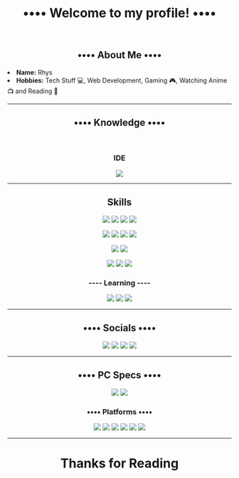 <!DOCTYPE html>
<body>
  <h1 align="center"><b>•••• Welcome to my profile! ••••</b></h1>
  <br>
  <div>
    <h2 align= "center">•••• About Me ••••</h2>
    <li><b>Name:</b> Rhys</li>
    <li><b>Hobbies:</b> Tech Stuff 💻, Web Development, Gaming 🎮, Watching Anime 📺 and Reading 📖</li> 
  </div>
  <hr>
  <div>
    <h2 align="center">•••• Knowledge ••••</h2>
  </div>
  <br>
  <div>
    <h3 align="center">IDE</h3>
    <p align="center"><img src="https://img.shields.io/badge/Visual%20Studio%20Code-0078d7.svg?style=for-the-badge&logo=visual-studio-code&logoColor=white"></p>
    <hr>
    <h2 align="center">Skills</h2>
    <p align="center">
      <img src="https://img.shields.io/badge/html5-%23E34F26.svg?style=for-the-badge&logo=html5&logoColor=white"></img>
      <img src="https://img.shields.io/badge/css3-%231572B6.svg?style=for-the-badge&logo=css3&logoColor=white"></img>
      <img src="https://img.shields.io/badge/javascript-%23323330.svg?style=for-the-badge&logo=javascript&logoColor=%23F7DF1E"></img>
      <img src="https://img.shields.io/badge/Sass-CC6699?style=for-the-badge&logo=sass&logoColor=white"></img>
    </p>
    <p align="center">
      <img src="https://img.shields.io/badge/c++-%2300599C.svg?style=for-the-badge&logo=c%2B%2B&logoColor=white"></img>
      <img src="https://img.shields.io/badge/React-20232A?style=for-the-badge&logo=react&logoColor=61DAFB"></img>
      <img src="https://img.shields.io/badge/Bootstrap-563D7C?style=for-the-badge&logo=bootstrap&logoColor=white"></img>
      <img src="https://img.shields.io/badge/Heroku-430098?style=for-the-badge&logo=heroku&logoColor=white"></img>
    </p>
    <p align="center">
      <img src="https://img.shields.io/badge/Express.js-404D59?style=for-the-badge"></img>
      <img src="https://img.shields.io/badge/Node.js-43853D?style=for-the-badge&logo=node.js&logoColor=white"></img>
    </p>
    <p align="center">
      <img src="https://img.shields.io/badge/adobe%20photoshop-%2331A8FF.svg?style=for-the-badge&logo=adobe%20photoshop&logoColor=white"></img>
      <img src="https://img.shields.io/badge/Adobe%20Premiere%20Pro-9999FF.svg?style=for-the-badge&logo=Adobe%20Premiere%20Pro&logoColor=white"></img>
      <img src="https://img.shields.io/badge/git-%23F05033.svg?style=for-the-badge&logo=git&logoColor=white"></img>
    </p>
    <h3 align="center">---- Learning ----</h3>
    <p align='center'>
      <img src="https://img.shields.io/badge/Typescript-404D59?style=for-the-badge&logo=typescript"></img>
      <img src="https://img.shields.io/badge/NextJS-404D59?style=for-the-badge&logo=next.js"></img>
      <img src="https://img.shields.io/badge/TailwindCSS-404D59?style=for-the-badge&logo=tailwindcss"></img>
    </p>
    <hr>
    <h2 align="center">•••• Socials ••••</h2>
    <p align="center">
    <a href="https://www.instagram.com/rhysfj/"><img src="https://img.shields.io/badge/RhysFJ-%23E4405F.svg?style=for-the-badge&logo=Instagram&logoColor=white"></img></a>
    <a href="https://www.twitch.tv/netherlyte"><img src="https://img.shields.io/badge/netherlyte-%239146FF.svg?style=for-the-badge&logo=Twitch&logoColor=white"></img></a>
    <a href="https://www.youtube.com/@netherlyte"><img src="https://img.shields.io/badge/Netherlyte-FF0000.svg?style=for-the-badge&logo=youtube&logoColor=white"></img></a>
    <a href="https://www.tiktok.com/@netherlyte"><img src="https://img.shields.io/badge/Netherlyte-FF0050.svg?style=for-the-badge&logo=tiktok&logoColor=white"></img></a>
    </p>
    <hr>
    <h2 align="center">•••• PC Specs ••••</h2>
    <p align="center">
    <img src="https://img.shields.io/badge/AMD-Ryzen_9_5900X-ED1C24?style=for-the-badge&logo=amd&logoColor=white"></img>
    <img src="https://img.shields.io/badge/AMD-Radeon_RX_7900XT-ED1C24?style=for-the-badge&logo=amd&logoColor=white"></img>
    </p>
    <h3 align="center">•••• Platforms ••••</h3>
    <p align="center">
      <img src="https://img.shields.io/badge/Epic%20Games-313131?style=for-the-badge&logo=Epic%20Games&logoColor=white"></img>
      <img src="https://img.shields.io/badge/Origin-F28C28?style=for-the-badge&logo=origin&logoColor=white"></img>
      <img src="https://img.shields.io/badge/Nintendo_Switch-E60012?style=for-the-badge&logo=nintendo-switch&logoColor=white"></img>
      <img src="https://img.shields.io/badge/PlayStation-003791?style=for-the-badge&logo=playstation&logoColor=white"></img>
      <img src="https://img.shields.io/badge/Steam-000000?style=for-the-badge&logo=steam&logoColor=white"></img>
      <img src="https://img.shields.io/badge/Xbox-107C10?style=for-the-badge&logo=xbox&logoColor=white"></img>
    </p>
    <hr>
  </div>
  <div>
    <h1 align="center">Thanks for Reading</h1>
  </div>
</body>

